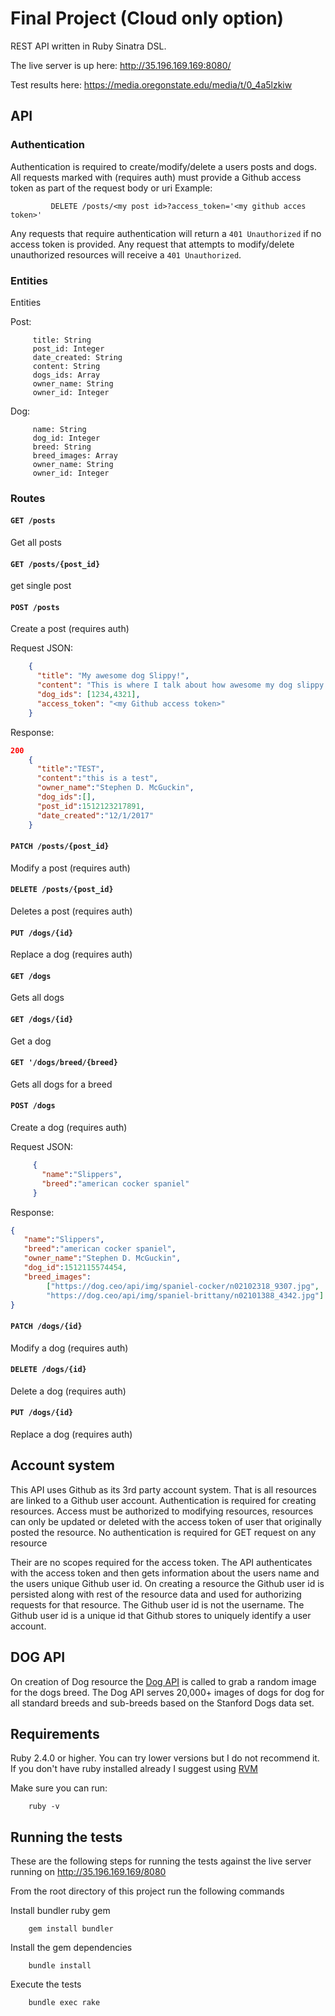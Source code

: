# Final Project (Cloud only option)
REST API written in Ruby Sinatra DSL.
 
 
 The live server is up here:    http://35.196.169.169:8080/ 
 
 Test results here:   https://media.oregonstate.edu/media/t/0_4a5lzkiw
 
 
 ## API
 
 ### Authentication
 Authentication is required to create/modify/delete a users posts and dogs.
 All requests marked with (requires auth) must provide a Github access token as part of the request body or uri
 Example: 
             
             DELETE /posts/<my post id>?access_token='<my github acces token>'
             
 Any requests that require authentication will return a `401 Unauthorized` if no access token is provided.
 Any request that attempts to modify/delete unauthorized resources will receive a `401 Unauthorized`. 
             
 ### Entities
 Entities
    
Post:
         
         title: String
         post_id: Integer
         date_created: String
         content: String
         dogs_ids: Array
         owner_name: String
         owner_id: Integer
   
    
Dog:
        
         name: String
         dog_id: Integer
         breed: String
         breed_images: Array
         owner_name: String
         owner_id: Integer
         
 ### Routes
 
 #### `GET /posts`
 
 Get all posts 
 
 #### `GET /posts/{post_id}` 
 
 get single post
           
 #### `POST /posts`
 
 Create a post (requires auth)
 
 Request JSON: 

```json
    { 
      "title": "My awesome dog Slippy!",
      "content": "This is where I talk about how awesome my dog slippy is", 
      "dog_ids": [1234,4321],
      "access_token": "<my Github access token>"
    }
```
    
 Response:
 
 ```json
 200
     {
       "title":"TEST",
       "content":"this is a test",
       "owner_name":"Stephen D. McGuckin",
       "dog_ids":[],
       "post_id":1512123217891,
       "date_created":"12/1/2017"
     }
 ```
  
 #### `PATCH /posts/{post_id}`
 Modify a post  (requires auth)
 
 #### `DELETE /posts/{post_id}`
 Deletes a post (requires auth) 
 
  #### `PUT /dogs/{id}`
  Replace a dog (requires auth) 
 
 #### `GET /dogs`
 Gets all dogs
 
 #### `GET /dogs/{id}`
 Get a dog
 
 #### `GET '/dogs/breed/{breed}`
 Gets all dogs for a breed
 
 #### `POST /dogs`  
 
 Create a dog (requires auth) 
    
 Request JSON: 
 ```json
      {
        "name":"Slippers",
        "breed":"american cocker spaniel"
      } 
 ```    
 Response:
 ```json
 {
    "name":"Slippers",
    "breed":"american cocker spaniel",
    "owner_name":"Stephen D. McGuckin",
    "dog_id":1512115574454,
    "breed_images":
         ["https://dog.ceo/api/img/spaniel-cocker/n02102318_9307.jpg",
         "https://dog.ceo/api/img/spaniel-brittany/n02101388_4342.jpg"]
 }
 ```
 
 #### `PATCH /dogs/{id}`
 Modify a dog (requires auth)
         
 #### `DELETE /dogs/{id}` 
 Delete a dog (requires auth)
 
 #### `PUT /dogs/{id}`
 Replace a dog (requires auth) 

    
## Account system
This API uses Github as its 3rd party account system. That is all resources are linked to a Github user account. 
Authentication is required for creating resources.
Access must be authorized to modifying resources, resources can only be updated or deleted with the access token of
user that originally posted the resource. 
No authentication is required for GET request on any resource

Their are no scopes required for the access token. The API authenticates with the access token and then gets 
information about the users name and the users unique Github user id. On creating a resource the Github user id is 
persisted along with rest of the resource data and used for authorizing requests for that resource. The Github user id is not the username. The Github user id
is a unique id that Github stores to uniquely identify a user account.

## DOG API

On creation of Dog resource the [Dog API](https://dog.ceo/dog-api/about.php) is called to grab a random image for the
 dogs breed. The Dog API serves 20,000+ images of dogs for dog for all standard breeds and sub-breeds based on the Stanford Dogs 
data set. 


## Requirements

Ruby 2.4.0 or higher. You can try lower versions but I do not recommend it. If you don't have ruby installed already
I suggest using [RVM](https://rvm.io/rvm/install)

Make sure you can run:

        ruby -v

## Running the tests

These are the following steps for running the tests against the live server running on http://35.196.169.169/8080

From the root directory of this project run the following commands

Install bundler ruby gem
        
        gem install bundler
        
Install the gem dependencies

        bundle install
        
Execute the tests

        bundle exec rake




